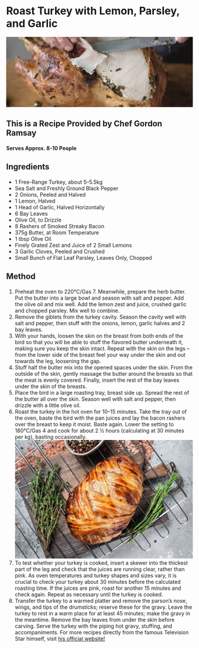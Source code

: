 # Roast Turkey with Lemon, Parsley, and Garlic 
![Relative](/GRTurkey.jpg)
## This is a Recipe Provided by Chef Gordon Ramsay
#### Serves Approx. 8-10 People
## Ingredients
####
- 1 Free-Range Turkey, about 5–5.5kg
- Sea Salt and Freshly Ground Black Pepper
- 2 Onions, Peeled and Halved
- 1 Lemon, Halved
- 1 Head of Garlic, Halved Horizontally
- 6 Bay Leaves
- Olive Oil, to Drizzle
- 8 Rashers of Smoked Streaky Bacon
- 375g Butter, at Room Temperature
- 1 tbsp Olive Oil
- Finely Grated Zest and Juice of 2 Small Lemons
- 3 Garlic Cloves, Peeled and Crushed
- Small Bunch of Flat Leaf Parsley, Leaves Only, Chopped
## Method
#### 
1. Preheat the oven to 220°C/Gas 7. Meanwhile, prepare the herb butter. Put the butter into a large bowl and season with salt and pepper. Add the olive oil and mix well. Add the lemon zest and juice, crushed garlic and chopped parsley. Mix well to combine.
2. Remove the giblets from the turkey cavity. Season the cavity well with salt and pepper, then stuff with the onions, lemon, garlic halves and 2 bay leaves.
3. With your hands, loosen the skin on the breast from both ends of the bird so that you will be able to stuff the flavored butter underneath it, making sure you keep the skin intact. Repeat with the skin on the legs – from the lower side of the breast feel your way under the skin and out towards the leg, loosening the gap.
4. Stuff half the butter mix into the opened spaces under the skin. From the outside of the skin, gently massage the butter around the breasts so that the meat is evenly covered. Finally, insert the rest of the bay leaves under the skin of the breasts.
5. Place the bird in a large roasting tray, breast side up. Spread the rest of the butter all over the skin. Season well with salt and pepper, then drizzle with a little olive oil. 
6. Roast the turkey in the hot oven for 10–15 minutes. Take the tray out of the oven, baste the bird with the pan juices and lay the bacon rashers over the breast to keep it moist. Baste again. Lower the setting to 180°C/Gas 4 and cook for about 2 1⁄2 hours (calculating at 30 minutes per kg), basting occasionally.
![Relative](/BaconTurkey.jpg)
7. To test whether your turkey is cooked, insert a skewer into the thickest part of the leg and check that the juices are running clear, rather than pink. As oven temperatures and turkey shapes and sizes vary, it is crucial to check your turkey about 30 minutes before the calculated roasting time. If the juices are pink, roast for another 15 minutes and check again. Repeat as necessary until the turkey is cooked.
8. Transfer the turkey to a warmed platter and remove the parson’s nose, wings, and tips of the drumsticks; reserve these for the gravy. Leave the turkey to rest in a warm place for at least 45 minutes; make the gravy in the meantime. Remove the bay leaves from under the skin before carving. Serve the turkey with the piping hot gravy, stuffing, and accompaniments.
For more recipes directly from the famous Television Star himself, visit [his official website!](https://www.gordonramsay.com/gr/recipes/)